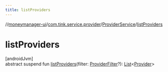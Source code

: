 ```yaml
---
title: listProviders
---
```

//[moneymanager-ui](../../../index.html)/[com.tink.service.provider](../index.html)/[ProviderService](index.html)/[listProviders](list-providers.html)



# listProviders



[androidJvm]\
abstract suspend fun [listProviders](list-providers.html)(filter: [ProviderFilter](../-provider-filter/index.html)?): [List](https://kotlinlang.org/api/latest/jvm/stdlib/kotlin.collections/-list/index.html)&lt;[Provider](../../com.tink.model.provider/-provider/index.html)&gt;




